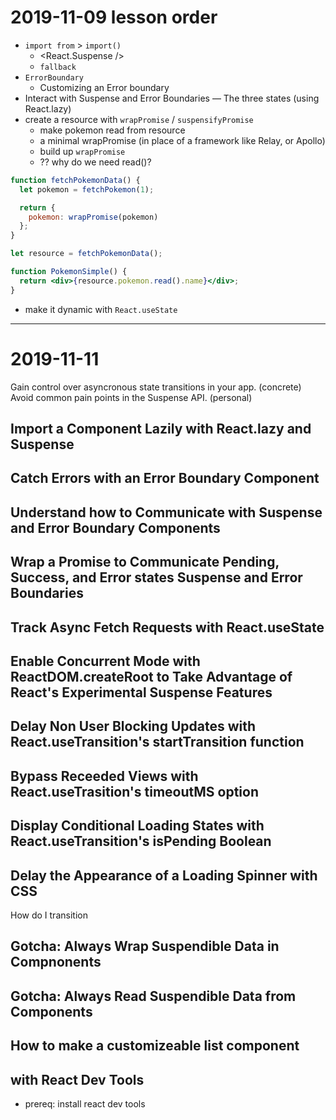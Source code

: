 # 2019-11-09 lesson order

- `import from` > `import()`
  - <React.Suspense />
  - `fallback`
- `ErrorBoundary`
  - Customizing an Error boundary
- Interact with Suspense and Error Boundaries — The three states (using React.lazy)
- create a resource with `wrapPromise` / `suspensifyPromise`
  - make pokemon read from resource
  - a minimal wrapPromise (in place of a framework like Relay, or Apollo)
  - build up `wrapPromise`
  - ?? why do we need read()?

```jsx
function fetchPokemonData() {
  let pokemon = fetchPokemon(1);

  return {
    pokemon: wrapPromise(pokemon)
  };
}

let resource = fetchPokemonData();

function PokemonSimple() {
  return <div>{resource.pokemon.read().name}</div>;
}
```

- make it dynamic with `React.useState`

---

# 2019-11-11

Gain control over asyncronous state transitions in your app. (concrete)
Avoid common pain points in the Suspense API. (personal)

## Import a Component Lazily with React.lazy and Suspense
## Catch Errors with an Error Boundary Component
## Understand how to Communicate with Suspense and Error Boundary Components
## Wrap a Promise to Communicate Pending, Success, and Error states Suspense and Error Boundaries
## Track Async Fetch Requests with React.useState
## Enable Concurrent Mode with ReactDOM.createRoot to Take Advantage of React's Experimental Suspense Features
## Delay Non User Blocking Updates with React.useTransition's startTransition function
## Bypass Receeded Views with React.useTrasition's timeoutMS option
## Display Conditional Loading States with React.useTransition's isPending Boolean
## Delay the Appearance of a Loading Spinner with CSS

How do I transition

## Gotcha: Always Wrap Suspendible Data in Compnonents
## Gotcha: Always Read Suspendible Data from Components

## How to make a customizeable list component

##  with React Dev Tools
  - prereq: install react dev tools
##